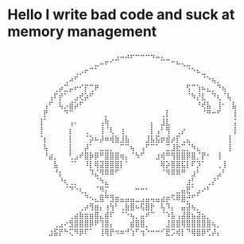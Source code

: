 <h1> Hello I write bad code and suck at memory management</h1>
⠀⠀⠀⠀⠀⠀⠀⠀⠀⠀⠀⠀⠀⠀⠀⠀⠀⠀⠀⠀⠀⢀⣀⣠⡤⠤⠤⠤⢤⣀⡀⠀⠀⠀⠀⠀⠀⠀⠀⠀⠀⠀⠀⠀⠀⠀
⠀⠀⠀⠀⠀⠀⠀⠀⠀⠀⠀⠀⠀⠀⠀⠀⠀⣀⠤⠖⠊⠉⠀⠀⠀⠀⠀⠀⠀⠀⠉⠉⠒⠦⢄⣀⠀⠀⠀⠀⠀⠀⠀⠀⠀⠀
⠀⠀⠀⠀⠀⠀⠀⠀⠀⠀⠀⠀⠀⢀⡠⠖⠉⠁⠀⠀⠀⠀⠀⠀⠀⠀⠀⠀⠀⠀⠀⠀⠀⠀⠀⠈⠑⠦⣀⠀⠀⠀⠀⠀⠀⠀
⠀⠀⠀⠀⠀⠀⠀⠀⠀⠀⠀⢀⠴⠋⠀⠀⠀⠀⠀⠀⠀⠀⠀⠀⠀⠀⠀⠀⠀⠀⠀⠀⠀⠀⠀⠀⠀⠀⠈⠑⢦⡀⠀⠀⠀⠀
⠀⠀⠀⠀⠀⠀⠀⠀⠀⢀⡴⣉⡤⠖⠊⡏⢉⠟⠀⠀⠀⠀⠀⠀⠀⠀⠀⠀⠀⠀⠀⠀⠀⠀⠀⢫⠉⢱⠦⣄⡀⠙⢦⠀⠀⠀
⠀⠀⠀⠀⠀⠀⠀⠀⢠⠏⡞⠁⠀⣠⢞⡵⠋⠀⠀⠀⠀⠀⠀⠀⠀⠀⠀⠀⠀⠀⠀⠀⠀⠀⠀⠈⠳⡜⣇⠀⠙⢆⠈⢧⠀⠀
⠀⠀⠀⠀⠀⠀⠀⢠⠋⠀⢧⡠⣾⡵⠋⠀⠀⠀⠀⠀⠀⠀⠀⠀⠀⠀⠀⠀⠀⠀⠀⠀⠀⠀⠀⠀⠀⠘⢞⣧⠀⢸⠂⠀⣧⠀
⠀⠀⠀⠀⠀⠀⠀⡟⠀⠀⠀⠙⠉⠀⠀⠀⠀⠀⠀⡀⠀⠀⠀⠀⠀⠀⠀⠀⠀⠀⢀⡇⠀⠀⠀⠀⠀⠀⠈⠛⠒⠋⠀⠀⢸⠀
⠀⠀⠀⠀⠀⠀⢸⠁⠀⠀⠀⠀⢠⠄⠀⠀⠀⠀⢠⢷⠀⠀⠀⠀⠀⠀⠀⠀⡄⠀⣸⣇⠀⠀⠀⠀⠀⠀⠀⠀⠀⠀⠀⠀⢨⠀
⠀⠀⠀⠀⠀⠀⢸⠀⠀⠀⠀⠀⡆⠀⠀⢀⠀⠀⢸⠈⢇⠀⢰⠀⠀⠀⠀⠀⡇⢠⠃⢻⠀⢀⡔⠀⠀⠀⠀⠀⠀⠀⠀⠀ ⡇⠀
⠀⠀⠀⠀⠀⠀⠈⡆⠀⠀⠀⠀⡇⠀⠀⠈⡵⠦⡼⠶⢾⣷⣸⣧⠀⠀⠀⣸⣧⣯⡶⣾⡴⡏⢀⣄⠀⠀⠀⠀⠀⠀⠀ ⡇⠀⠀
⠀⠀⠀⠀⠀⠀⠀⢧⠀⠀⠀⠀⡇⠀⠀⡼⠁⠀⣀⣀⡀⠀⠉⠉⢦⠀⢠⠋⠉⠁⠀⣉⣸⣗⣉⡈⠳⣄⠀⠀⠀⠀⠀ ⡇⠀⠀
⠀⠀⠀⠀⠀⠀⠀⠘⣴⡀⠀⠀⢃⣠⠞⣿⡷⡿⠛⣿⣿⣿⢶⡄⠈⠳⠋⠀⠀⣰⢾⠛⢻⣿⣿⡿⣿⡈⡟⠂⠀   ⡇⠀⠀⠀⠀
⠀⠀⠀⠀⠀⠀⠀⠀⠀⣧⠀⠀⠈⠁⠀⠸⡇⢿⣽⣿⣿⣿⡇⠁⠀⠀⠀⠀⠀⠀⢿⡵⣿⣿⣯⡇⠏⡹⠁⠀⠀⢀ ⡇⠀⠀⠀
⠀⠀⠀⠀⠀⠀⠀⠀⠀⠘⡆⠀⠀⠀⠀⠀⠹⣌⠻⠿⠿⠋⠀⠀⠀⠀⠀⠀⠀⠀⠈⠻⠿⠿⠛⠀⣰⠃⠀⠀⠀⣠⠃⠀⠀⠀
⠀⠀⠀⠀⠀⠀⠀⠀⠀⠀⠘⢆⢀⡀⠀⠀⠀⠈⠳⣄⠀⠀⠀⠀⠀⠀⠀⠀⠀⠀⠀⠀⠀⠀⠀⣰⡃⠀⠀⢀⡜⠁⠀⠀⠀⠀
⠀⠀⠀⠀⠀⠀⠀⠀⠀⠀⠀⠈⠙⠑⢆⡀⠀⠈⠻⡍⠀⠀⠀⠀⠀⠒⠒⠂⠀⠀⠀⠀⠀⣀⣤⣟⠁⣠⠔⠃⠀⠀⠀⠀⠀⠀
⠀⠀⠀⠀⠀⠀⠀⠀⠀⠀⠀⠀⠀⠀⠀⠙⠢⣄⣿⠛⣻⣶⣤⣤⣤⣀⣠⣤⢤⣤⣴⡶⠫⠿⣿⡚⠋⠁⠀⠀⠀⠀⠀⠀⠀⠀
⠀⠀⠀⠀⠀⠀⠀⠀⠀⠀⠀⠀⠀⠀⢀⡴⢻⣶⡄⢰⢳⠃⢀⣷⣿⠦⢯⣿⡗⠀⢧⠹⡄⠀⣤⣽⢦⡀⠀⠀⠀⠀⠀⠀⠀⠀
⠀⠀⠀⠀⠀⠀⠀⠀⠀⠀⠀⠀⢀⣴⣷⣶⣶⣿⣄⣾⠏⠀⠈⠑⢦⡀⣤⠞⠉⠀⠈⠱⣧⢠⣼⣿⣦⣽⣦⡀⠀⠀⠀⠀⠀⠀
⠀⠀⠀⠀⠀⠀⠀⠀⠀⢀⣠⠔⣻⣿⣿⣿⡿⠟⢹⣿⡄⠀⠀⠀⣾⣿⣿⡀⠀⠀⠀⣸⣿⣿⢿⣿⣿⣿⣿⣿⢦⡀⠀⠀⠀⠀
⠀⠀⠀⠀⠀⠀⠀⠀⣰⣯⡟⠓⢍⠻⡿⠏⠁⠀⢸⢿⡟⠲⠶⠚⢱⠋⢲⠑⠒⠒⠊⣟⡩⢾⡇⠙⢿⣿⡿⢋⡼⡄⠀⠀⠀⠀
